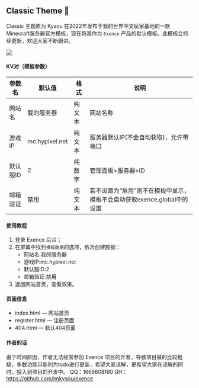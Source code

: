 ## Classic Theme 👏
Classic 主题原为 Kysou 在2022年发布于我的世界中文玩家基地的一款Minecraft服务器官方模板，现在将其作为 `Exence` 产品的默认模板。此模板会持续更新，欢迎大家不断跟进。

<img src="https://img.shields.io/badge/Version-1.1-blue">

#### KV对（模板参数）
|参数名|默认值|格式|说明|
|-----|------|----|----|
|网站名|我的服务器|纯文本|网站名称|
|游戏IP|mc.hypixel.net|纯文本|服务器默认IP(不会自动获取)，允许带端口|
|默认服ID|2|纯数字|管理面板>服务器>ID|
|邮箱验证|禁用|纯文本|若不设置为“启用”则不在模板中显示，模板不会自动获取exence.global中的设置|

#### 使用教程
1. 登录 Exence 后台；
2. 在屏幕中找到`模板数据`的选项，依次创建数据：
   - 网站名:我的服务器
   - 游戏IP:mc.hypixel.net
   - 默认服ID:2
   - 邮箱验证:禁用
3. 返回网站首页，查看效果。

#### 页面信息
- index.html — 网站首页
- register.html — 注册页面
- 404.html — 默认404页面

#### 作者的话
由于时间原因，作者无法经常参加 Exence 项目的开发，导致项目做的比较粗糙，多数功能只能列为todo进行更新，希望大家谅解，更希望大家在谅解的同时，投入到项目的开发中。
QQ：1669808160
GH：https://github.com/imkysou/exence